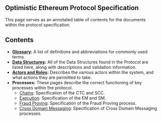 ## Optimistic Ethereum Protocol Specification

This page serves as an annotated table of contents for the documents within the protocol specification.

## Contents
- **[Glossary](./glossary.md):** A list of definitions and abbreviations for commonly used terms.
- **[Data Structures](./data-structures.md):** All of the Data Structures found in the Protocol are listed here, along with descriptions and validation information.
- **[Actors and Roles](./actors-and-roles.md):** Describes the various actors within the system, and what actions they are permitted to take.
- **Processes:** These pages describe the correct functioning of key processes within the protocol.
  - [Chains](./processes/chains.md): Specification of the CTC and SCC.
  - [Execution](./processes/execution.md): Specification of the EM and SM.
  - [Fraud Proving](./processes/fraud-proving.md): Specification of the Fraud Proving process.
  - [Cross Domain Messaging](./processes/cross-domain-messaging.md): Specification of Cross Domain Messaging processes.


